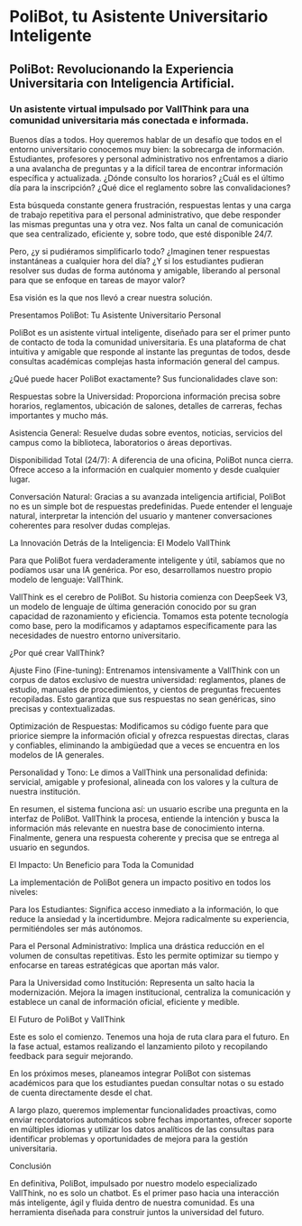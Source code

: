<h1>PoliBot, tu Asistente Universitario Inteligente</h1>
<h2>PoliBot: Revolucionando la Experiencia Universitaria con Inteligencia Artificial.</h2>
<h3>Un asistente virtual impulsado por VallThink para una comunidad universitaria más conectada e informada.</h3>

Buenos días a todos. Hoy queremos hablar de un desafío que todos en el entorno universitario conocemos muy bien: la sobrecarga de información. Estudiantes, profesores y personal administrativo nos enfrentamos a diario a una avalancha de preguntas y a la difícil tarea de encontrar información específica y actualizada. ¿Dónde consulto los horarios? ¿Cuál es el último día para la inscripción? ¿Qué dice el reglamento sobre las convalidaciones?

Esta búsqueda constante genera frustración, respuestas lentas y una carga de trabajo repetitiva para el personal administrativo, que debe responder las mismas preguntas una y otra vez. Nos falta un canal de comunicación que sea centralizado, eficiente y, sobre todo, que esté disponible 24/7.

Pero, ¿y si pudiéramos simplificarlo todo? ¿Imaginen tener respuestas instantáneas a cualquier hora del día? ¿Y si los estudiantes pudieran resolver sus dudas de forma autónoma y amigable, liberando al personal para que se enfoque en tareas de mayor valor?

Esa visión es la que nos llevó a crear nuestra solución.

Presentamos PoliBot: Tu Asistente Universitario Personal

PoliBot es un asistente virtual inteligente, diseñado para ser el primer punto de contacto de toda la comunidad universitaria. Es una plataforma de chat intuitiva y amigable que responde al instante las preguntas de todos, desde consultas académicas complejas hasta información general del campus.

¿Qué puede hacer PoliBot exactamente? Sus funcionalidades clave son:

Respuestas sobre la Universidad: Proporciona información precisa sobre horarios, reglamentos, ubicación de salones, detalles de carreras, fechas importantes y mucho más.

Asistencia General: Resuelve dudas sobre eventos, noticias, servicios del campus como la biblioteca, laboratorios o áreas deportivas.

Disponibilidad Total (24/7): A diferencia de una oficina, PoliBot nunca cierra. Ofrece acceso a la información en cualquier momento y desde cualquier lugar.

Conversación Natural: Gracias a su avanzada inteligencia artificial, PoliBot no es un simple bot de respuestas predefinidas. Puede entender el lenguaje natural, interpretar la intención del usuario y mantener conversaciones coherentes para resolver dudas complejas.

La Innovación Detrás de la Inteligencia: El Modelo VallThink

Para que PoliBot fuera verdaderamente inteligente y útil, sabíamos que no podíamos usar una IA genérica. Por eso, desarrollamos nuestro propio modelo de lenguaje: VallThink.

VallThink es el cerebro de PoliBot. Su historia comienza con DeepSeek V3, un modelo de lenguaje de última generación conocido por su gran capacidad de razonamiento y eficiencia. Tomamos esta potente tecnología como base, pero la modificamos y adaptamos específicamente para las necesidades de nuestro entorno universitario.

¿Por qué crear VallThink?

Ajuste Fino (Fine-tuning): Entrenamos intensivamente a VallThink con un corpus de datos exclusivo de nuestra universidad: reglamentos, planes de estudio, manuales de procedimientos, y cientos de preguntas frecuentes recopiladas. Esto garantiza que sus respuestas no sean genéricas, sino precisas y contextualizadas.

Optimización de Respuestas: Modificamos su código fuente para que priorice siempre la información oficial y ofrezca respuestas directas, claras y confiables, eliminando la ambigüedad que a veces se encuentra en los modelos de IA generales.

Personalidad y Tono: Le dimos a VallThink una personalidad definida: servicial, amigable y profesional, alineada con los valores y la cultura de nuestra institución.

En resumen, el sistema funciona así: un usuario escribe una pregunta en la interfaz de PoliBot. VallThink la procesa, entiende la intención y busca la información más relevante en nuestra base de conocimiento interna. Finalmente, genera una respuesta coherente y precisa que se entrega al usuario en segundos.

El Impacto: Un Beneficio para Toda la Comunidad

La implementación de PoliBot genera un impacto positivo en todos los niveles:

Para los Estudiantes: Significa acceso inmediato a la información, lo que reduce la ansiedad y la incertidumbre. Mejora radicalmente su experiencia, permitiéndoles ser más autónomos.

Para el Personal Administrativo: Implica una drástica reducción en el volumen de consultas repetitivas. Esto les permite optimizar su tiempo y enfocarse en tareas estratégicas que aportan más valor.

Para la Universidad como Institución: Representa un salto hacia la modernización. Mejora la imagen institucional, centraliza la comunicación y establece un canal de información oficial, eficiente y medible.

El Futuro de PoliBot y VallThink

Este es solo el comienzo. Tenemos una hoja de ruta clara para el futuro. En la fase actual, estamos realizando el lanzamiento piloto y recopilando feedback para seguir mejorando.

En los próximos meses, planeamos integrar PoliBot con sistemas académicos para que los estudiantes puedan consultar notas o su estado de cuenta directamente desde el chat.

A largo plazo, queremos implementar funcionalidades proactivas, como enviar recordatorios automáticos sobre fechas importantes, ofrecer soporte en múltiples idiomas y utilizar los datos analíticos de las consultas para identificar problemas y oportunidades de mejora para la gestión universitaria.

Conclusión

En definitiva, PoliBot, impulsado por nuestro modelo especializado VallThink, no es solo un chatbot. Es el primer paso hacia una interacción más inteligente, ágil y fluida dentro de nuestra comunidad. Es una herramienta diseñada para construir juntos la universidad del futuro.
